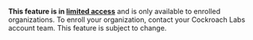 **This feature is in [limited access](cockroachdb-feature-availability.html)** and is only available to enrolled organizations. To enroll your organization, contact your Cockroach Labs account team. This feature is subject to change.
